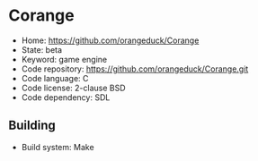 # Corange

- Home: https://github.com/orangeduck/Corange
- State: beta
- Keyword: game engine
- Code repository: https://github.com/orangeduck/Corange.git
- Code language: C
- Code license: 2-clause BSD
- Code dependency: SDL

## Building

- Build system: Make
